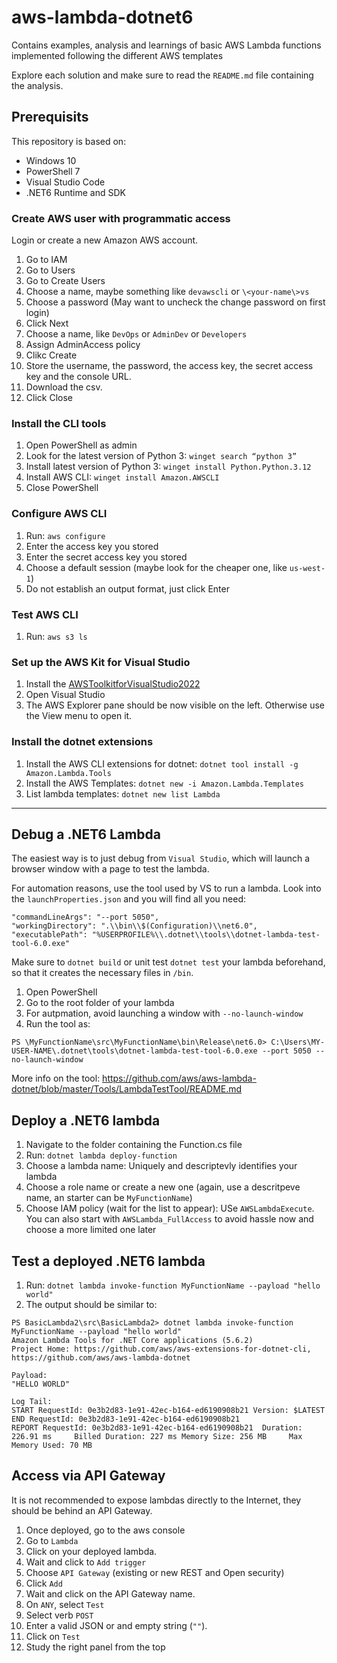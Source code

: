 # aws-lambda-dotnet6
Contains examples, analysis and learnings of basic AWS Lambda functions implemented following the different AWS templates

Explore each solution and make sure to read the ```README.md``` file containing the analysis.

## Prerequisits
This repository is based on:
- Windows 10
- PowerShell 7
- Visual Studio Code
- .NET6 Runtime and SDK

### Create AWS user with programmatic access
Login or create a new Amazon AWS account.

1. Go to IAM
2. Go to Users
3. Go to Create Users
4. Choose a name, maybe something like ```devawscli``` or ```\<your-name\>vs```
5. Choose a password (May want to uncheck the change password on first login)
6. Click Next
7. Choose a name, like ```DevOps``` or ```AdminDev``` or ```Developers```
8. Assign AdminAccess policy
9. Clikc Create
10. Store the username, the password, the access key, the secret access key and the console URL. 
11. Download the csv.
12. Click Close

### Install the CLI tools
1. Open PowerShell as admin
2. Look for the latest version of Python 3: ```winget search “python 3”```
3. Install latest version of Python 3: ```winget install Python.Python.3.12```
4. Install AWS CLI: ```winget install Amazon.AWSCLI```
5. Close PowerShell

### Configure AWS CLI
1. Run: ```aws configure```
2. Enter the access key you stored
3. Enter the secret access key you stored
4. Choose a default session (maybe look for the cheaper one, like ```us-west-1```)
5. Do not establish an output format, just click Enter

### Test AWS CLI
1. Run: ```aws s3 ls```

### Set up the AWS Kit for Visual Studio
1. Install the [AWSToolkitforVisualStudio2022](https://marketplace.visualstudio.com/items?itemName=AmazonWebServices.AWSToolkitforVisualStudio2022)
2. Open Visual Studio
3. The AWS Explorer pane should be now visible on the left. Otherwise use the View menu to open it.

### Install the dotnet extensions
1. Install the AWS CLI extensions for dotnet: ```dotnet tool install -g Amazon.Lambda.Tools```
2. Install the AWS Templates: ```dotnet new -i Amazon.Lambda.Templates```
3. List lambda templates: ```dotnet new list Lambda```

---

## Debug a .NET6 Lambda
The easiest way is to just debug from ```Visual Studio```, which will launch a browser window with a page to test the lambda. 

For automation reasons, use the tool used by VS to run a lambda. Look into the ```launchProperties.json``` and you will find all you need:

```
"commandLineArgs": "--port 5050",
"workingDirectory": ".\\bin\\$(Configuration)\\net6.0",
"executablePath": "%USERPROFILE%\\.dotnet\\tools\\dotnet-lambda-test-tool-6.0.exe"
```

Make sure to ```dotnet build``` or unit test ```dotnet test``` your lambda beforehand, so that it creates the necessary files in ```/bin```.

1. Open PowerShell
2. Go to the root folder of your lambda
2. For autpmation, avoid launching a window with ```--no-launch-window```
3. Run the tool as:


```
PS \MyFunctionName\src\MyFunctionName\bin\Release\net6.0> C:\Users\MY-USER-NAME\.dotnet\tools\dotnet-lambda-test-tool-6.0.exe --port 5050 --no-launch-window
```

More info on the tool: https://github.com/aws/aws-lambda-dotnet/blob/master/Tools/LambdaTestTool/README.md

## Deploy a .NET6 lambda
1. Navigate to the folder containing the Function.cs file
2. Run: ```dotnet lambda deploy-function```
3. Choose a lambda name: Uniquely and descriptevly identifies your lambda
4. Choose a role name or create a new one (again, use a descritpeve name, an starter can be ```MyFunctionName```)
5. Choose IAM policy (wait for the list to appear): USe ```AWSLambdaExecute```. You can also start with ```AWSLambda_FullAccess``` to avoid hassle now and choose a more limited one later

## Test a deployed .NET6 lambda
1. Run: ```dotnet lambda invoke-function MyFunctionName --payload "hello world"```
2. The output should be similar to:
```
PS BasicLambda2\src\BasicLambda2> dotnet lambda invoke-function MyFunctionName --payload "hello world"
Amazon Lambda Tools for .NET Core applications (5.6.2)
Project Home: https://github.com/aws/aws-extensions-for-dotnet-cli, https://github.com/aws/aws-lambda-dotnet

Payload:
"HELLO WORLD"

Log Tail:
START RequestId: 0e3b2d83-1e91-42ec-b164-ed6190908b21 Version: $LATEST
END RequestId: 0e3b2d83-1e91-42ec-b164-ed6190908b21
REPORT RequestId: 0e3b2d83-1e91-42ec-b164-ed6190908b21  Duration: 226.91 ms     Billed Duration: 227 ms Memory Size: 256 MB     Max Memory Used: 70 MB
```

## Access via API Gateway
It is not recommended to expose lambdas directly to the Internet, they should be behind an API Gateway.

1. Once deployed, go to the aws console
2. Go to ```Lambda```
3. Click on your deployed lambda.
4. Wait and click to ```Add trigger```
5. Choose ```API Gateway``` (existing or new REST and Open security)
6. Click ```Add```
7. Wait and click on the API Gateway name.
8. On ```ANY```, select ```Test```
9. Select verb ```POST```
10. Enter a valid JSON or and empty string (```""```).
11. Click on ```Test```
12. Study the right panel from the top
